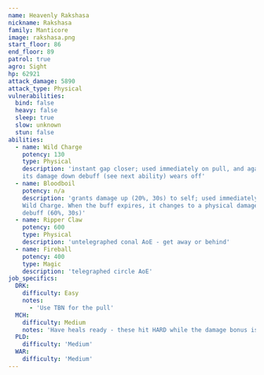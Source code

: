 ```yaml
---
name: Heavenly Rakshasa
nickname: Rakshasa
family: Manticore
image: rakshasa.png
start_floor: 86
end_floor: 89
patrol: true
agro: Sight
hp: 62921
attack_damage: 5890
attack_type: Physical
vulnerabilities:
  bind: false
  heavy: false
  sleep: true
  slow: unknown
  stun: false
abilities:
  - name: Wild Charge
    potency: 130
    type: Physical
    description: 'instant gap closer; used immediately on pull, and again when
    its damage down debuff (see next ability) wears off'
  - name: Bloodboil
    potency: n/a
    description: 'grants damage up (20%, 30s) to self; used immediately after
    Wild Charge. When the buff expires, it changes to a physical damage down
    debuff (60%, 30s)'
  - name: Ripper Claw
    potency: 600
    type: Physical
    description: 'untelegraphed conal AoE - get away or behind'
  - name: Fireball
    potency: 400
    type: Magic
    description: 'telegraphed circle AoE'
job_specifics:
  DRK:
    difficulty: Easy
    notes:
      - 'Use TBN for the pull'
  MCH:
    difficulty: Medium
    notes: 'Have heals ready - these hit HARD while the damage bonus is up'
  PLD:
    difficulty: 'Medium'
  WAR:
    difficulty: 'Medium'
---
```

